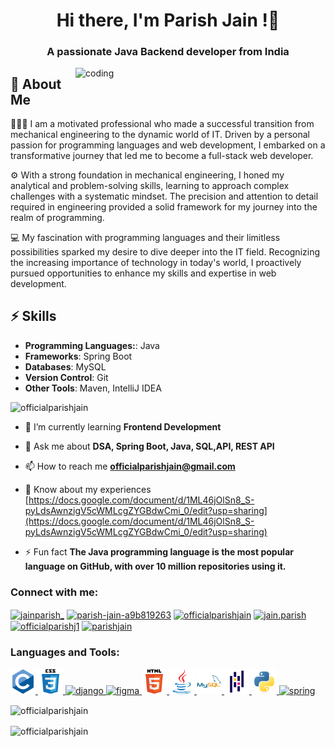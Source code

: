 <h1 align="center">Hi there, I'm Parish Jain !👋</h1>
<h3 align="center">A passionate Java Backend developer from India</h3>
<img  align="right" width="400" alt="coding" src="https://camo.githubusercontent.com/cae12fddd9d6982901d82580bdf321d81fb299141098ca1c2d4891870827bf17/68747470733a2f2f6d69726f2e6d656469756d2e636f6d2f6d61782f313336302f302a37513379765349765f7430696f4a2d5a2e676966" alt="Image Description">

## 🚀 About Me
🔧👨‍💻 I am a motivated professional who made a successful transition from mechanical engineering to the dynamic world of IT. Driven by a personal passion for programming languages and web development, I embarked on a transformative journey that led me to become a full-stack web developer.

⚙️ With a strong foundation in mechanical engineering, I honed my analytical and problem-solving skills, learning to approach complex challenges with a systematic mindset. The precision and attention to detail required in engineering provided a solid framework for my journey into the realm of programming.

💻 My fascination with programming languages and their limitless possibilities sparked my desire to dive deeper into the IT field. Recognizing the increasing importance of technology in today's world, I proactively pursued opportunities to enhance my skills and expertise in web development.

## ⚡️ Skills
- **Programming Languages:**: Java
- **Frameworks**: Spring Boot
- **Databases**: MySQL
- **Version Control**: Git
- **Other Tools**: Maven, IntelliJ IDEA


<p align="left"> <img src="https://komarev.com/ghpvc/?username=officialparishjain&label=Profile%20views&color=0e75b6&style=flat" alt="officialparishjain" /> </p>

- 🌱 I’m currently learning **Frontend Development**

- 💬 Ask me about **DSA, Spring Boot, Java, SQL,API, REST API**

- 📫 How to reach me **officialparishjain@gmail.com**

- 📄 Know about my experiences [https://docs.google.com/document/d/1ML46jOlSn8_S-pyLdsAwnzigV5cWMLcgZYGBdwCmi_0/edit?usp=sharing](https://docs.google.com/document/d/1ML46jOlSn8_S-pyLdsAwnzigV5cWMLcgZYGBdwCmi_0/edit?usp=sharing)

- ⚡ Fun fact **The Java programming language is the most popular language on GitHub, with over 10 million repositories using it.**

<h3 align="left">Connect with me:</h3>
<p align="left">
<a href="https://twitter.com/jainparish_" target="blank"><img align="center" src="https://raw.githubusercontent.com/rahuldkjain/github-profile-readme-generator/master/src/images/icons/Social/twitter.svg" alt="jainparish_" height="30" width="40" /></a>
<a href="https://linkedin.com/in/parish-jain-a9b819263" target="blank"><img align="center" src="https://raw.githubusercontent.com/rahuldkjain/github-profile-readme-generator/master/src/images/icons/Social/linked-in-alt.svg" alt="parish-jain-a9b819263" height="30" width="40" /></a>
<a href="https://fb.com/officialparishjain" target="blank"><img align="center" src="https://raw.githubusercontent.com/rahuldkjain/github-profile-readme-generator/master/src/images/icons/Social/facebook.svg" alt="officialparishjain" height="30" width="40" /></a>
<a href="https://instagram.com/jain.parish" target="blank"><img align="center" src="https://raw.githubusercontent.com/rahuldkjain/github-profile-readme-generator/master/src/images/icons/Social/instagram.svg" alt="jain.parish" height="30" width="40" /></a>
<a href="https://www.hackerrank.com/officialparishj1" target="blank"><img align="center" src="https://raw.githubusercontent.com/rahuldkjain/github-profile-readme-generator/master/src/images/icons/Social/hackerrank.svg" alt="officialparishj1" height="30" width="40" /></a>
<a href="https://www.leetcode.com/parishjain" target="blank"><img align="center" src="https://raw.githubusercontent.com/rahuldkjain/github-profile-readme-generator/master/src/images/icons/Social/leet-code.svg" alt="parishjain" height="30" width="40" /></a>
</p>

<h3 align="left">Languages and Tools:</h3>
<p align="left"> <a href="https://www.cprogramming.com/" target="_blank" rel="noreferrer"> <img src="https://raw.githubusercontent.com/devicons/devicon/master/icons/c/c-original.svg" alt="c" width="40" height="40"/> </a> <a href="https://www.w3schools.com/css/" target="_blank" rel="noreferrer"> <img src="https://raw.githubusercontent.com/devicons/devicon/master/icons/css3/css3-original-wordmark.svg" alt="css3" width="40" height="40"/> </a> <a href="https://www.djangoproject.com/" target="_blank" rel="noreferrer"> <img src="https://cdn.worldvectorlogo.com/logos/django.svg" alt="django" width="40" height="40"/> </a> <a href="https://www.figma.com/" target="_blank" rel="noreferrer"> <img src="https://www.vectorlogo.zone/logos/figma/figma-icon.svg" alt="figma" width="40" height="40"/> </a> <a href="https://www.w3.org/html/" target="_blank" rel="noreferrer"> <img src="https://raw.githubusercontent.com/devicons/devicon/master/icons/html5/html5-original-wordmark.svg" alt="html5" width="40" height="40"/> </a> <a href="https://www.java.com" target="_blank" rel="noreferrer"> <img src="https://raw.githubusercontent.com/devicons/devicon/master/icons/java/java-original.svg" alt="java" width="40" height="40"/> </a> <a href="https://www.mysql.com/" target="_blank" rel="noreferrer"> <img src="https://raw.githubusercontent.com/devicons/devicon/master/icons/mysql/mysql-original-wordmark.svg" alt="mysql" width="40" height="40"/> </a> <a href="https://pandas.pydata.org/" target="_blank" rel="noreferrer"> <img src="https://raw.githubusercontent.com/devicons/devicon/2ae2a900d2f041da66e950e4d48052658d850630/icons/pandas/pandas-original.svg" alt="pandas" width="40" height="40"/> </a> <a href="https://www.python.org" target="_blank" rel="noreferrer"> <img src="https://raw.githubusercontent.com/devicons/devicon/master/icons/python/python-original.svg" alt="python" width="40" height="40"/> </a> <a href="https://spring.io/" target="_blank" rel="noreferrer"> <img src="https://www.vectorlogo.zone/logos/springio/springio-icon.svg" alt="spring" width="40" height="40"/> </a> </p>

<p><img align="center" src="https://github-readme-stats.vercel.app/api/top-langs?username=officialparishjain&show_icons=true&locale=en&layout=compact" alt="officialparishjain" /></p>

<p><img align="center" src="https://github-readme-streak-stats.herokuapp.com/?user=officialparishjain&" alt="officialparishjain" /></p>
